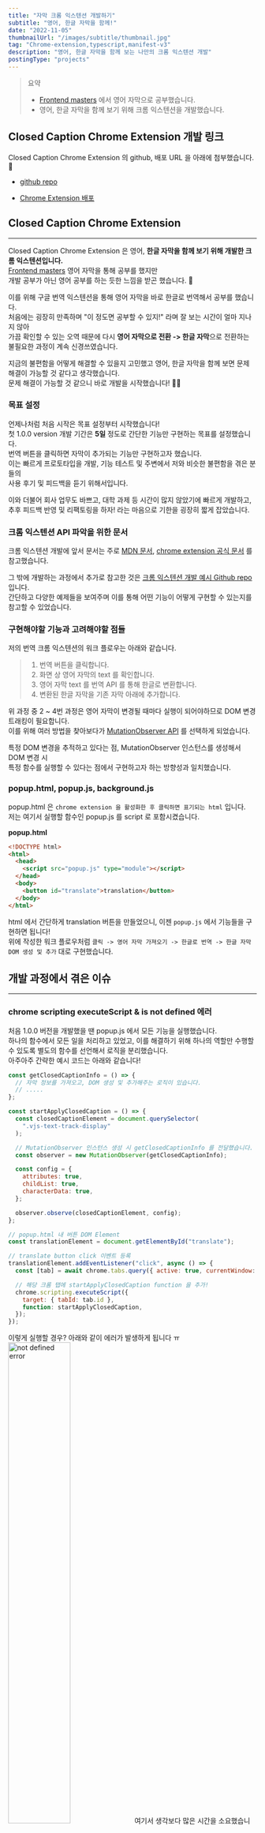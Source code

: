 ```yaml
---
title: "자막 크롬 익스텐션 개발하기"
subtitle: "영어, 한글 자막을 함께!"
date: "2022-11-05"
thumbnailUrl: "/images/subtitle/thumbnail.jpg"
tag: "Chrome-extension,typescript,manifest-v3"
description: "영어, 한글 자막을 함께 보는 나만의 크롬 익스텐션 개발"
postingType: "projects"
---
```


> 요약
>
> - [Frontend masters](https://frontendmasters.com/) 에서 영어 자막으로 공부했습니다.
> - 영어, 한글 자막을 함께 보기 위해 크롬 익스텐션을 개발했습니다.

## Closed Caption Chrome Extension 개발 링크

Closed Caption Chrome Extension 의 github, 배포 URL 을 아래에 첨부했습니다. 🤗

- [github repo](https://github.com/TakhyunKim/Closed-caption-korean)

- [Chrome Extension 배포](https://chrome.google.com/webstore/detail/closed-caption-korean/pjfhdffkbjfneojiamjnooaagomkimde?hl=ko&authuser=0)

## Closed Caption Chrome Extension

---

Closed Caption Chrome Extension 은 영어, **한글 자막을 함께 보기 위해 개발한 크롬 익스텐션입니다.**<br />
[Frontend masters](https://frontendmasters.com/) 영어 자막을 통해 공부를 했지만<br />
개발 공부가 아닌 영어 공부를 하는 듯한 느낌을 받곤 했습니다. 🥲<br />

이를 위해 구글 번역 익스텐션을 통해 영어 자막을 바로 한글로 번역해서 공부를 했습니다.<br />
처음에는 굉장히 만족하며 "이 정도면 공부할 수 있지!" 라며 잘 보는 시간이 얼마 지나지 않아<br />
가끔 확인할 수 있는 오역 때문에 다시 **영어 자막으로 전환 -> 한글 자막**으로 전환하는<br />
불필요한 과정이 계속 신경쓰였습니다.<br />

지금의 불편함을 어떻게 해결할 수 있을지 고민했고 영어, 한글 자막을 함께 보면 문제 해결이 가능할 것 같다고 생각했습니다.<br />
문제 해결이 가능할 것 같으니 바로 개발을 시작했습니다! 🏃‍♂️

### 목표 설정

언제나처럼 처음 시작은 목표 설정부터 시작했습니다! <br />
첫 1.0.0 version 개발 기간은 **5일** 정도로 간단한 기능만 구현하는 목표를 설정했습니다.<br />
번역 버튼을 클릭하면 자막이 추가되는 기능만 구현하고자 했습니다.<br />
이는 빠르게 프로토타입을 개발, 기능 테스트 및 주변에서 저와 비슷한 불편함을 겪은 분들의<br />
사용 후기 및 피드백을 듣기 위해서입니다.

이와 더불어 회사 업무도 바쁘고, 대학 과제 등 시간이 많지 않았기에 빠르게 개발하고,<br />
추후 피드백 반영 및 리팩토링을 하자! 라는 마음으로 기한을 굉장히 짧게 잡았습니다.

### 크롬 익스텐션 API 파악을 위한 문서

크롬 익스텐션 개발에 앞서 문서는 주로 [MDN 문서](https://developer.mozilla.org/en-US/docs/Mozilla/Add-ons/WebExtensions/Build_a_cross_browser_extension), [chrome extension 공식 문서](https://developer.chrome.com/docs/extensions/) 를 참고했습니다.<br />

그 밖에 개발하는 과정에서 추가로 참고한 것은 [크롬 익스텐션 개발 예시 Github repo](https://github.com/GoogleChrome/chrome-extensions-samples) 입니다.<br />
간단하고 다양한 예제들을 보여주며 이를 통해 어떤 기능이 어떻게 구현할 수 있는지를 참고할 수 있었습니다.

### 구현해야할 기능과 고려해야할 점들

저의 번역 크롬 익스텐션의 워크 플로우는 아래와 같습니다.

> 1.  번역 버튼을 클릭합니다.
> 2.  화면 상 영어 자막의 text 를 확인합니다.
> 3.  영어 자막 text 를 번역 API 를 통해 한글로 변환합니다.
> 4.  변환된 한글 자막을 기존 자막 아래에 추가합니다.

위 과정 중 2 ~ 4번 과정은 영어 자막이 변경될 때마다 실행이 되어야하므로 DOM 변경 트래킹이 필요합니다.<br />
이를 위해 여러 방법을 찾아보다가 [MutationObserver API](https://developer.mozilla.org/en-US/docs/Web/API/MutationObserver) 를 선택하게 되었습니다.<br />

특정 DOM 변경을 추적하고 있다는 점, MutationObserver 인스턴스를 생성해서 DOM 변경 시<br />
특정 함수를 실행할 수 있다는 점에서 구현하고자 하는 방향성과 일치했습니다.

### popup.html, popup.js, background.js

popup.html 은 `chrome extension 을 활성화한 후 클릭하면 표기되는 html` 입니다.<br />
저는 여기서 실행할 함수인 popup.js 를 script 로 포함시켰습니다.

**popup.html**

```html
<!DOCTYPE html>
<html>
  <head>
    <script src="popup.js" type="module"></script>
  </head>
  <body>
    <button id="translate">translation</button>
  </body>
</html>
```

html 에서 간단하게 translation 버튼을 만들었으니, 이젠 `popup.js` 에서 기능들을 구현하면 됩니다!<br />
위에 작성한 워크 플로우처럼 `클릭 -> 영어 자막 가져오기 -> 한글로 번역 -> 한글 자막 DOM 생성 및 추가` 대로 구현했습니다.<br />

## 개발 과정에서 겪은 이슈

---

### chrome scripting executeScript & is not defined 에러

처음 1.0.0 버전을 개발했을 땐 popup.js 에서 모든 기능을 실행했습니다.<br />
하나의 함수에서 모든 일을 처리하고 있었고, 이를 해결하기 위해 하나의 역할만 수행할 수 있도록 별도의 함수를 선언해서 로직을 분리했습니다.<br />
아주아주 간략한 예시 코드는 아래와 같습니다!

```js
const getClosedCaptionInfo = () => {
  // 자막 정보를 가져오고, DOM 생성 및 추가해주는 로직이 있습니다.
  // .....
};

const startApplyClosedCaption = () => {
  const closedCaptionElement = document.querySelector(
    ".vjs-text-track-display"
  );

  // MutationObserver 인스턴스 생성 시 getClosedCaptionInfo 를 전달했습니다.
  const observer = new MutationObserver(getClosedCaptionInfo);

  const config = {
    attributes: true,
    childList: true,
    characterData: true,
  };

  observer.observe(closedCaptionElement, config);
};

// popup.html 내 버튼 DOM Element
const translationElement = document.getElementById("translate");

// translate button click 이벤트 등록
translationElement.addEventListener("click", async () => {
  const [tab] = await chrome.tabs.query({ active: true, currentWindow: true });

  // 해당 크롬 탭에 startApplyClosedCaption function 을 추가!
  chrome.scripting.executeScript({
    target: { tabId: tab.id },
    function: startApplyClosedCaption,
  });
});
```

이렇게 실행할 경우? 아래와 같이 에러가 발생하게 됩니다 ㅠ<br />
<img width="50%" alt="not defined error" src="/images/subtitle/not-defined-error.jpg" />
여기서 생각보다 많은 시간을 소요했습니다. '코드에는 별 문제가 없어보이고 잘 선언한 것 같은데 왜 저 함수를 찾지 못하는거지??<br />
처음 개발해보는 Chrome extension, 처음 사용해보는 MutationObserver 등 에러를 처음 본 저는 원인이 너무 많다고 느꼈습니다..<br />

그러던 와중.. `chrome.scripting.executeScript` 에 대한 공식 문서를 다시 살펴보았습니다. <br />
해당 API 의 설명에는 `Use the chrome.scripting API to execute script in different contexts.` 이렇게 적혀있었습니다.<br />
:D 하하.. `chrome.scripting` 는 별도의 context 에서 실행되므로 별도의 context 내에선 `getClosedCaptionInfo` 가<br />
선언되지 않았다고 에러를 발생시킨다는 것을 확인할 수 있었습니다.

우선 목표한 시간 내 기능 구현을 해야하므로 `startApplyClosedCaption` function 내에 선언 후 사용하는 방향으로 진행했습니다.<br />

**위에서 겪은 에러를 해결해서 번역하기 전 자막을 띄우는데 성공했습니다!🎉**<br />
<img width="50%" alt="same subtitle" src="/images/subtitle/same-subtitle.gif" />

### CORS 에러

이제 번역 API를 적용해서 번역된 자막만 띄우면 끝! 이라는 생각과 함께 신나게 저의 영원한 동반자 파파고 API 를 적용했습니다<br />
popup.js 의 `startApplyClosedCaption` 내에서 API 호출 및 그 결과값을 표기하는 방향으로 구현했으나... CORS 에러가 발생했습니다.<br />

순간 당황했지만 빠르게 대처할 수 있었습니다. chrome extension 에는 `background service_worker` 가 있습니다.<br />
background service_worker 에서 API 를 호출할 경우, CORS 를 피해 API 를 호출할 수 있었습니다.<br />
background script 와 소통하는 방법은 [MDN 문서](https://developer.mozilla.org/en-US/docs/Mozilla/Add-ons/WebExtensions/Content_scripts#communicating_with_background_scripts)에 잘 설명되어 있으니 참고하시면 도움이 될 것 같습니다.

간단하게 설명하자면 아래와 같습니다.<br />

`popup.js` 에서 `chrome.runtime.sendMessage` 를 통해 `background.js` 로 메시지를 전달합니다.<br />
`background.js` 에서는 `popup.js` 에서 전달한 message 를 받아 해당 message (key) 의 로직을 실행합니다.<br />
`background.js` 예시는 아래와 같습니다.

**background.js**

```js
chrome.runtime.onMessage.addListener((message, _, response) => {
  if (message.name === "fetchTranslate") {
    // 번역 API 를 실행한 후 response 를 통해 결과값을 전달합니다.
  }

  return true;
});
```

더불어 `background.js` 를 적용하기 위해서는 `manifest.json` 에서도 별도의 설정이 필요합니다.

```json
  "background": {
    "service_worker": "background.js"
  },
```

위와 같은 이슈들을 해결하고 두 언어의 자막을 함께 볼 수 있었습니다. 🤗
<img width="50%" alt="prototype version" src="/images/subtitle/prototype-version.gif" />

_(이 때 당시의 [브랜치 URL](https://github.com/TakhyunKim/Closed-caption-korean/tree/feature/translate-text) 도 남겨두겠습니당 :D)_

## 1.0.0 배포를 위한 리팩토링

---

이렇게 `prototype` 으로 짧고 필요한 기능만 빠르게 개발했습니다.<br />
목적을 잘 달성했고, 강의를 보면서 큰 만족감을 느낄 수 있었습니다! 😁<br />
이 후 리팩토링 및 타입스크립트 적용 등의 개선 작업을 시작했습니다.

### 기존 구조 그리고 코드는 어떤 문제가 있을까?

**첫 번째, javascript 로 구성해서 놓친 케이스가 있어 런타임에 에러가 발생할 때가 있습니다.**

위 문제를 해결하기 위해 typescript 를 적용했습니다.<br />
webpack 설정을 통해 dist 디렉토리 내 빌드 파일을 관리, 해당 디렉토리를<br />
chrome extension 에 등록해서 사용하는 방식을 적용하여 위 문제를 해결할 수 있었습니다! 👍

**두 번째, 기능 구현 로직이 한 곳에 집중되어 있습니다.**

기능 구현을 위한 로직이 `popup.ts` 그리고 하나의 function 에 집중되어 있습니다.<br />
이는 분명 개선이 필요한 구조라고 생각이 듭니다.

본격적인 코드 분리 전 큰 카테고리로 분리했습니다.

> 1. popup html 과의 커뮤니케이션
> 2. DOM 추적 및 추가
> 3. 번역 API 호출 및 전달

큰 카테고리로 위 3가지로 나눌 수 있었습니다.<br />
나눈 카테고리 기반으로 로직을 분리하고자 했고, 이전 함수 분리에서 문제를 발생시킨 `chrome.scripting.executeScript` 에서<br />
`function field` 를 `files` 로 변경했습니다. 그리고 기존 popup.ts 에 집중된 코드를 `content.ts` 로 옮긴 후<br />
해당 파일을 주입하는 방향으로 변경했습니다.<br />
파일 자체를 주입하여 별도의 context 를 구성했으므로 함수를 분리하더라도 사용이 가능했습니다.<br />

_(요것도 당시 [브랜치 URL](https://github.com/TakhyunKim/Closed-caption-korean/tree/feature/module) 남겨두겠습니당!)_

그러나 ㅠㅠ.. 분리는 했지만 영 마음에 들지 않았습니다. `content.ts` 로 로직을 옮기고, 함수를 분리했을 뿐<br />
chrome api 를 통해 통신하는 로직, DOM 핸들링 로직이 함께 존재했습니다.<br />

이런 로직들을 별도의 파일로 분류하고 관리하는 것을 목표로 천천히 리팩토링을 진행했습니다.

먼저, 디자인 패턴을 도입하는 것도 좋은 방법일 것 같았습니다.<br />

> 1.  DOM 과의 커뮤니케이션하는 로직이 존재하고
> 2.  번역 API 호출 후 해결 결과 값을 관리하며
> 3.  DOM 렌더링 시 전달해야하는 로직까지 <br />

이러한 데이터 관리 및 렌더링 관리 로직을 분리하는 목적으로 **MVC 패턴**을 적용해보면 좋을 것 같아 시도했습니다.<br />
코드를 첨부하기엔 너무 길 것 같아, 당시 아키텍처를 잡기 위한 다이어그램 및 [브랜치 URL](https://github.com/TakhyunKim/Closed-caption-korean/tree/feature/class-module) 으로 대체하여 공유드리는 점 양해 부탁드립니다!

### 아키텍처 다이아그램

<img width="90%" alt="structure" src="/images/subtitle/structure.jpg" />

## 앞으로의 목표

---

현재 `1.1.0 version release` 를 준비하고 있습니다.<br />
가장 많은 피드백을 들었던 항목부터 사용하면서 불편했던 점 위주로 작업 후 업데이트 예정입니다.<br />
천천히 업데이트 하면서 아래 체크 리스트도 함께 업데이트할 예정입니다! 🏃‍♂️

> - 기존 번역 버튼 대신 on off 스위치 도입 및 자막 on off 기능 구현 - ✅<br />
> - 자막 요청 시 즉시 자막 추가 및 삭제가 가능하도록 기능 개선 (현재는 자막이 변경되어야 한글 자막이 추가됨) - ✅<br />
> - 동일한 text 에 대한 번역 API 요청하는 이슈 개선<br />
> - youtube, 유데미 등 다른 사이트도 지원<br />
> - 자막 pdf 생성 기능 구현<br />

### 진행 사항

> - 2022년 11월 05일 기준 1.1.0 version 게시했습니다~<br /> [1.1.0 version Release note](https://github.com/TakhyunKim/Closed-caption-korean/releases/tag/v1.1.0)<br />[익스텐션 설치 URL](https://chrome.google.com/webstore/detail/closed-caption-korean/pjfhdffkbjfneojiamjnooaagomkimde?hl=ko&authuser=0)

## 개발을 진행하면서 느낀점

---

무언가를 만들겠다라고 마음을 먹고 되게 빠른 시간 내에 완성해본건 이번이 처음이였습니다.<br />
지금까지의 저라면 위에 목표라고 적은 모든 체크 리스트를 완성해야 1.0.0 버전을 내보냈을겁니다.<br />
이번에는 시간 문제도 있었지만 너무 완벽한 결과물을 내려고 시간이 오래 걸리는 부분을 조금 개선하고자<br />
최소한의 사용 가능할 정도로 개발했습니다.

생각보다 좋은 경험이였고 이를 다른 분들과 함께 사용해보면서 피드백을 받고 이를 빠르게 수용하고<br />
적용하는 일련의 과정도 새롭고 즐거웠습니다. 특히 바로 적용하고 피드백을 받는 과정이 즐거웠습니다. 😁

더불어 최소한의 기능(이번 익스텐션은 한글 자막을 보여주는 정도)만으로도 되게 높은 만족도를 얻을 수 있었고<br />
주변에서도 좋은 반응을 확인하면서 되게 간단한 기능이지만 되게 큰 임팩트를 줄 수 있다는 점도 느낄 수 있었습니다.<br />

이번 개발을 위해 공부했던 `chrome extension`, `mutation observer`, `webpack` 등 개발 측면에서도<br />
좋은 경험을 할 수 있었다는 점에서 상당히 만족스러운 프로젝트였습니다.🎉<br />
계속 개선 및 기능 개발하면서 더 좋고 완성도 높은 프로젝트로 만들어 나갈 예정입니다~~ ⭐️
